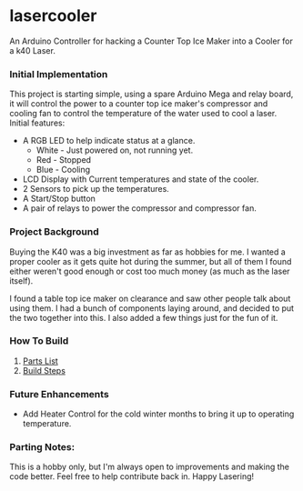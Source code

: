 # lasercooler
An Arduino Controller for hacking a Counter Top Ice Maker into a Cooler for a k40 Laser.

### Initial Implementation

This project is starting simple, using a spare Arduino Mega and relay board, it will control the power to a counter top ice maker's compressor and cooling fan to control the temperature of the water used to cool a laser.  Initial features:
* A RGB LED to help indicate status at a glance.
   * White - Just powered on, not running yet.
   * Red - Stopped
   * Blue - Cooling
* LCD Display with Current temperatures and state of the cooler.
* 2 Sensors to pick up the temperatures.
* A Start/Stop button
* A pair of relays to power the compressor and compressor fan.


### Project Background
Buying the K40 was a big investment as far as hobbies for me.  I wanted a proper cooler as it gets quite hot during the summer, but all of them I found either weren't good enough or cost too much money (as much as the laser itself).

I found a table top ice maker on clearance and saw other people talk about using them.  I had a bunch of components laying around, and decided to put the two together into this.  I also added a few things just for the fun of it.

### How To Build
1. [Parts List](/physicalBuild/ComponentList.md)
1. [Build Steps](/physicalBuild/Build.md)

### Future Enhancements
* Add Heater Control for the cold winter months to bring it up to operating temperature.

### Parting Notes:
This is a hobby only, but I'm always open to improvements and making the code better.  Feel free to help contribute back in.  Happy Lasering!